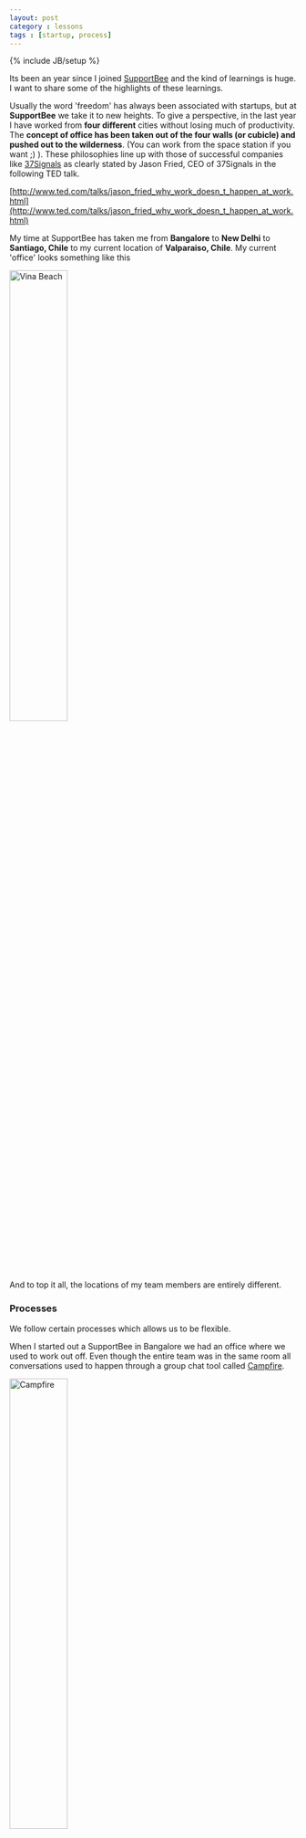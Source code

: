 ```yaml
---
layout: post
category : lessons
tags : [startup, process]
---
```

{% include JB/setup %}

Its been an year since I joined [SupportBee](http://supportbee.com) and the kind of learnings is huge. I want to share some of the highlights of these learnings.

Usually the word 'freedom' has always been associated with startups, but at **SupportBee** we take it to new heights. To give a perspective, in the last year I have worked from **four different** cities without losing much of productivity. The **concept of office has been taken out of the four walls (or cubicle) and pushed out to the wilderness**. (You can work from the space station if you want ;) ). These philosophies line up with those of successful companies like [37Signals](http://37signals.com) as clearly stated by Jason Fried, CEO of 37Signals in the following TED talk.

[http://www.ted.com/talks/jason_fried_why_work_doesn_t_happen_at_work.html](http://www.ted.com/talks/jason_fried_why_work_doesn_t_happen_at_work.html)

My time at SupportBee has taken me from **Bangalore** to **New Delhi** to **Santiago, Chile** to my current location of **Valparaiso, Chile**. My current 'office' looks something like this

<a href="http://i.imgur.com/L5J9g.jpg" target="_blank"><img src="http://i.imgur.com/L5J9g.jpg" width="45%" height="45%" title="Vina Beach"/></a>

And to top it all, the locations of my team members are entirely different.

### Processes

We follow certain processes which allows us to be flexible.  

When I started out a SupportBee in Bangalore we had an office where we used to work out off. Even though the entire team was in the same room all conversations used to happen through a group chat tool called [Campfire](http://campfirenow.com).

<a href="http://i.imgur.com/S5hSb.png" target="_blank"><img src="http://i.imgur.com/S5hSb.png" width="45%" height="45%" title="Campfire"/></a>

The advantage of this is two fold:
+ The obvious advantage of this is that it immediately removes the need to actaully talk to get this done. 
+ Secondly it serves as a documentation of all the discussions or decisions made every day.

The other tool which helps us keep all our tasks streamlined is [PivotalTracker](http://pivotaltracker.com).  

All the discussions in group chats or Google Docs end up as a task in this tool which can be picked up by anyone who wants to work on it. Again this removes the need for any kind of interaction to get things done. This particularly helps if the team is spread round the world and work from **different time zones**.

These processes have helped us to make the world our office. Now this is the 'freedom' I am not ready to lose. Exciting days ahead.. 